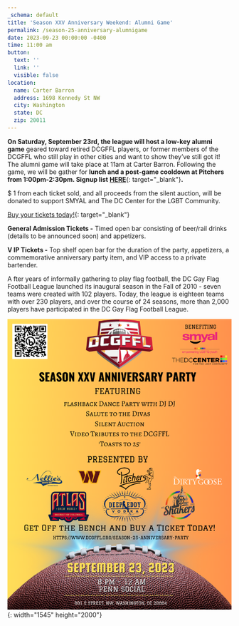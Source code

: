 ```yaml
---
_schema: default
title: 'Season XXV Anniversary Weekend: Alumni Game'
permalink: /season-25-anniversary-alumnigame
date: 2023-09-23 00:00:00 -0400
time: 11:00 am
button:
  text: ''
  link: ''
  visible: false
location:
  name: Carter Barron
  address: 1698 Kennedy St NW
  city: Washington
  state: DC
  zip: 20011
---
```

**On Saturday, September 23rd, the league will host a low-key alumni game**&nbsp;geared toward retired DCGFFL players, or former members of the DCGFFL who still play in other cities and want to show they’ve still got it! The alumni game will take place at 11am at Carter Barron. Following the game, we will be gather for&nbsp;**lunch and a post-game cooldown at Pitchers from 1:00pm-2:30pm. Signup list**&nbsp;[**HERE**](https://dcgffl.us16.list-manage.com/track/click?u=44f118b44c71d10ae3076bec3&amp;id=c145d04604&amp;e=829ae97fea){: target="_blank"}**.**

$ 1 from each ticket sold, and all proceeds from the silent auction, will be donated to support SMYAL and The DC Center for the LGBT Community.

[Buy your tickets today!](https://www.eventbrite.com/e/dcgffl-season-xxv-anniversary-party-tickets-611480674157?aff=ebdssbdestsearch){: target="_blank"}

**General Admission Tickets -**&nbsp;Timed open bar consisting of beer/rail drinks (details to be announced soon) and appetizers.

**V IP Tickets -**&nbsp;Top shelf open bar for the duration of the party, appetizers, a commemorative anniversary party item, and VIP access to a private bartender.

A fter years of informally gathering to play flag football, the DC Gay Flag Football League launched its inaugural season in the Fall of 2010 - seven teams were created with 102 players. Today, the league is eighteen teams with over 230 players, and over the course of 24 seasons, more than 2,000 players have participated in the DC Gay Flag Football League.

![](/img/season-xxv-anniversary-party-flyer.png){: width="1545" height="2000"}
